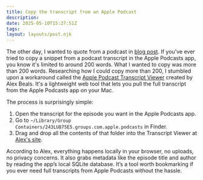 ```yaml
---
title: Copy the transcript from an Apple Podcast
description:
date: 2025-05-10T15:27:51Z
tags:
layout: layouts/post.njk
---
```


The other day, I wanted to quote from a podcast in [blog post](https://ldstephens.net/blog/quoting-scott-galloway-pivot-podcast/). If you've ever tried to copy a snippet from a podcast transcript in the Apple Podcasts app, you know it's limited to around 200 words. What I wanted to copy was more than 200 words. Researching how I could copy more than 200, I stumbled upon a workaround called the [Apple Podcast Transcript Viewer](https://alexbeals.com/projects/podcasts/) created by Alex Beals. It's a lightweight web tool that lets you pull the full transcript from the Apple Podcasts app on your Mac.

The process is surprisingly simple:

1. Open the transcript for the episode you want in the Apple Podcasts app.
2. Go to `~/Library/Group Containers/243LU875E5.groups.com.apple.podcasts` in Finder.
3. Drag and drop all the contents of that folder into the Transcript Viewer at [Alex's site](https://alexbeals.com/projects/podcasts/).

According to Alex, everything happens locally in your browser, no uploads, no privacy concerns. It also grabs metadata like the episode title and author by reading the app’s local SQLite database. It’s a tool worth bookmarking if you ever need full transcripts from Apple Podcasts without the hassle.